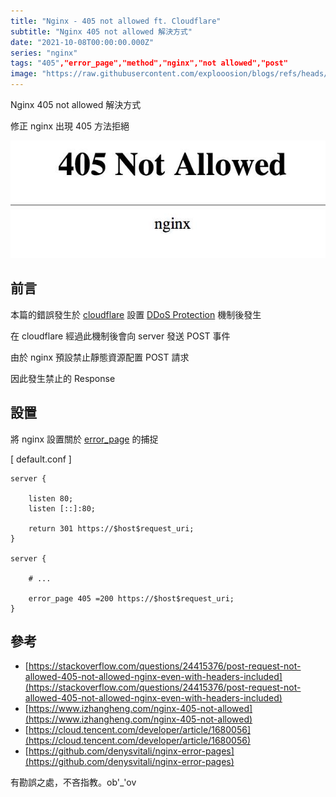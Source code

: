 ```yaml
---
title: "Nginx - 405 not allowed ft. Cloudflare"
subtitle: "Nginx 405 not allowed 解決方式"
date: "2021-10-08T00:00:00.000Z"
series: "nginx"
tags: "405","error_page","method","nginx","not allowed","post"
image: "https://raw.githubusercontent.com/explooosion/blogs/refs/heads/main/docs/images/2021-10-08_Nginx%20-%20405%20not%20allowed%20ft.%20Cloudflare/banner/1633700292.png"
--- 
```


Nginx 405 not allowed 解決方式

修正 nginx 出現 405 方法拒絕

![1633700292.png](https://raw.githubusercontent.com/explooosion/blogs/refs/heads/main/docs/images/2021-10-08_Nginx%20-%20405%20not%20allowed%20ft.%20Cloudflare/1633700292.png)

前言
--

本篇的錯誤發生於 [cloudflare](https://www.cloudflare.com/) 設置 [DDoS Protection](https://www.cloudflare.com/en-au/ddos-de/) 機制後發生

在 cloudflare 經過此機制後會向 server 發送 POST 事件

由於 nginx 預設禁止靜態資源配置 POST 請求

因此發生禁止的 Response

設置
--

將 nginx 設置關於 [error\_page](http://nginx.org/en/docs/beginners_guide.html) 的捕捉

\[ default.conf \]

```code
server {

    listen 80;
    listen [::]:80;

    return 301 https://$host$request_uri;
}

server {

    # ...

    error_page 405 =200 https://$host$request_uri;
}
```

參考
--

*   [https://stackoverflow.com/questions/24415376/post-request-not-allowed-405-not-allowed-nginx-even-with-headers-included](https://stackoverflow.com/questions/24415376/post-request-not-allowed-405-not-allowed-nginx-even-with-headers-included)
*   [https://www.izhangheng.com/nginx-405-not-allowed](https://www.izhangheng.com/nginx-405-not-allowed)
*   [https://cloud.tencent.com/developer/article/1680056](https://cloud.tencent.com/developer/article/1680056)
*   [https://github.com/denysvitali/nginx-error-pages](https://github.com/denysvitali/nginx-error-pages)

有勘誤之處，不吝指教。ob'\_'ov